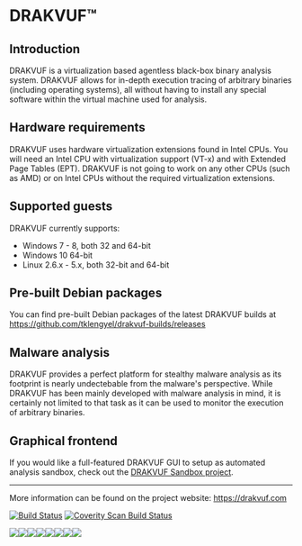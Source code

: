 # DRAKVUF&trade;

## Introduction

DRAKVUF is a virtualization based agentless black-box binary analysis system. DRAKVUF
allows for in-depth execution tracing of arbitrary binaries (including operating
systems), all without having to install any special software within the virtual machine
used for analysis.

## Hardware requirements

DRAKVUF uses hardware virtualization extensions found in Intel CPUs. You will need an
Intel CPU with virtualization support (VT-x) and with Extended Page Tables (EPT). DRAKVUF
 is not going to work on any other CPUs (such as AMD) or on Intel CPUs without the
required virtualization extensions.

## Supported guests

DRAKVUF currently supports:
 - Windows 7 - 8, both 32 and 64-bit
 - Windows 10 64-bit
 - Linux 2.6.x - 5.x, both 32-bit and 64-bit

## Pre-built Debian packages

You can find pre-built Debian packages of the latest DRAKVUF builds at
https://github.com/tklengyel/drakvuf-builds/releases
 
## Malware analysis

DRAKVUF provides a perfect platform for stealthy malware analysis as its footprint is
nearly undectebable from the malware's perspective. While DRAKVUF has been mainly
developed with malware analysis in mind, it is certainly not limited to that task as it
can be used to monitor the execution of arbitrary binaries.

## Graphical frontend

If you would like a full-featured DRAKVUF GUI to setup as automated analysis sandbox, check out the
[DRAKVUF Sandbox project](https://github.com/CERT-Polska/drakvuf-sandbox).

-------

More information can be found on the project website: https://drakvuf.com

[![Build Status](https://travis-ci.org/tklengyel/drakvuf.svg?branch=master)](https://travis-ci.org/tklengyel/drakvuf)
<a href="https://scan.coverity.com/projects/tklengyel-drakvuf"><img alt="Coverity Scan Build Status" src="https://scan.coverity.com/projects/3238/badge.svg"/></a>

[![](https://sourcerer.io/fame/tklengyel/tklengyel/drakvuf/images/0)](https://sourcerer.io/fame/tklengyel/tklengyel/drakvuf/links/0)[![](https://sourcerer.io/fame/tklengyel/tklengyel/drakvuf/images/1)](https://sourcerer.io/fame/tklengyel/tklengyel/drakvuf/links/1)[![](https://sourcerer.io/fame/tklengyel/tklengyel/drakvuf/images/2)](https://sourcerer.io/fame/tklengyel/tklengyel/drakvuf/links/2)[![](https://sourcerer.io/fame/tklengyel/tklengyel/drakvuf/images/3)](https://sourcerer.io/fame/tklengyel/tklengyel/drakvuf/links/3)[![](https://sourcerer.io/fame/tklengyel/tklengyel/drakvuf/images/4)](https://sourcerer.io/fame/tklengyel/tklengyel/drakvuf/links/4)[![](https://sourcerer.io/fame/tklengyel/tklengyel/drakvuf/images/5)](https://sourcerer.io/fame/tklengyel/tklengyel/drakvuf/links/5)[![](https://sourcerer.io/fame/tklengyel/tklengyel/drakvuf/images/6)](https://sourcerer.io/fame/tklengyel/tklengyel/drakvuf/links/6)[![](https://sourcerer.io/fame/tklengyel/tklengyel/drakvuf/images/7)](https://sourcerer.io/fame/tklengyel/tklengyel/drakvuf/links/7)
